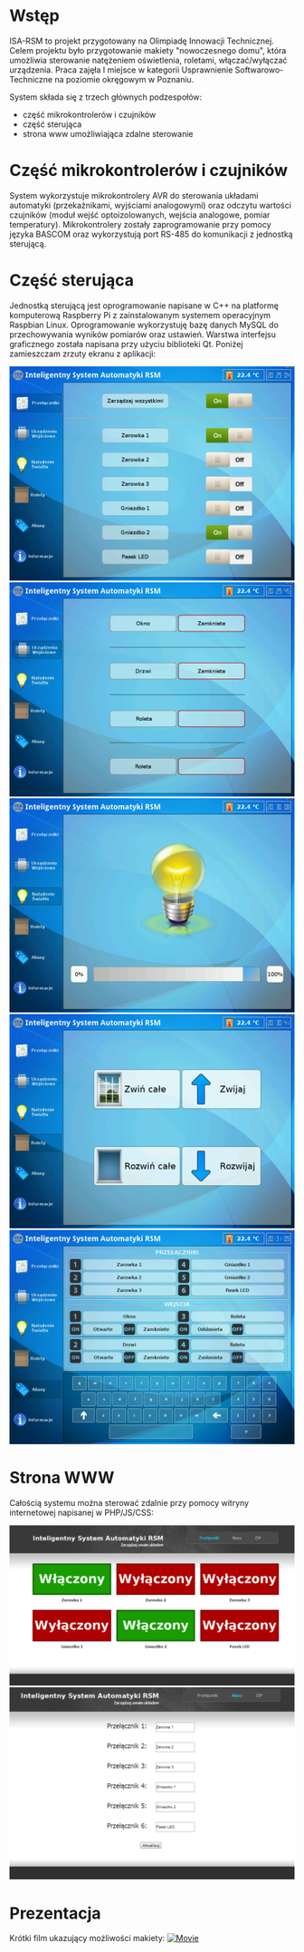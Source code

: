# Wstęp
ISA-RSM to projekt przygotowany na Olimpiadę Innowacji Technicznej. Celem projektu było przygotowanie makiety "nowoczesnego domu", która umożliwia sterowanie natężeniem oświetlenia, roletami, włączać/wyłączać urządzenia. Praca zajęła I miejsce w kategorii Usprawnienie Softwarowo-Techniczne na poziomie okręgowym w Poznaniu.

System składa się z trzech głównych podzespołów:
* część mikrokontrolerów i czujników
* część sterująca
* strona www umożliwiająca zdalne sterowanie

# Część mikrokontrolerów i czujników

System wykorzystuje mikrokontrolery AVR do sterowania układami automatyki (przekaźnikami, wyjściami analogowymi) oraz odczytu wartości czujników (moduł wejść optoizolowanych, wejścia analogowe, pomiar temperatury). Mikrokontrolery zostały zaprogramowanie przy pomocy języka BASCOM oraz wykorzystują port RS-485 do komunikacji z jednostką sterującą.

# Część sterująca

Jednostką sterującą jest oprogramowanie napisane w C++ na platformę komputerową Raspberry Pi z zainstalowanym systemem operacyjnym Raspbian Linux. Oprogramowanie wykorzystuję bazę danych MySQL do przechowywania wyników pomiarów oraz ustawień.
Warstwa interfejsu graficznego została napisana przy użyciu biblioteki Qt. Poniżej zamieszczam zrzuty ekranu z aplikacji: 

![alt tag](https://github.com/mateuszradny/ISA-RSM/blob/master/screenshots/screenshot_1.png)
![alt tag](https://github.com/mateuszradny/ISA-RSM/blob/master/screenshots/screenshot_2.png)
![alt tag](https://github.com/mateuszradny/ISA-RSM/blob/master/screenshots/screenshot_3.png)
![alt tag](https://github.com/mateuszradny/ISA-RSM/blob/master/screenshots/screenshot_4.png)
![alt tag](https://github.com/mateuszradny/ISA-RSM/blob/master/screenshots/screenshot_5.png)

# Strona WWW

Całością systemu można sterować zdalnie przy pomocy witryny internetowej napisanej w PHP/JS/CSS:

![alt tag](https://github.com/mateuszradny/ISA-RSM/blob/master/screenshots/screenshot_6.png)
![alt tag](https://github.com/mateuszradny/ISA-RSM/blob/master/screenshots/screenshot_7.png)


# Prezentacja

Krótki film ukazujący możliwości makiety:
[![Movie](https://img.youtube.com/vi/sFjCFTvsWlk/0.jpg)](https://www.youtube.com/watch?v=sFjCFTvsWlk)
